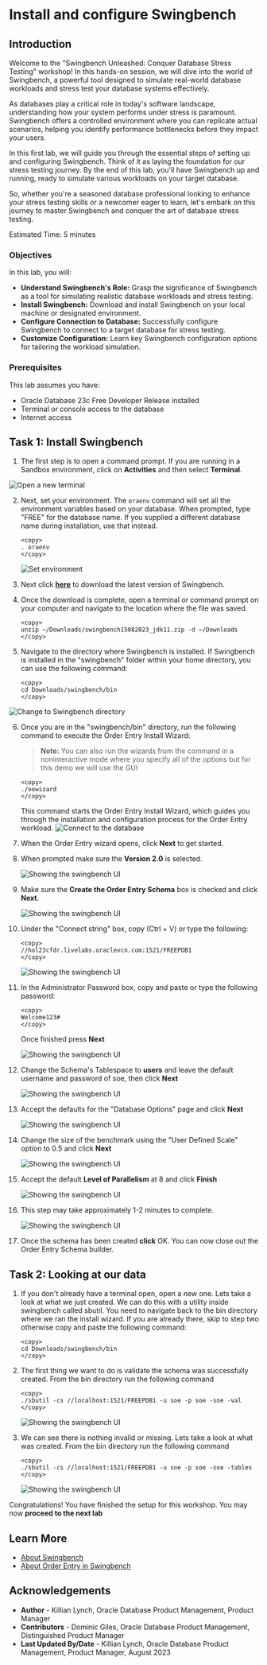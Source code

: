# Install and configure Swingbench

## Introduction

Welcome to the "Swingbench Unleashed: Conquer Database Stress Testing" workshop! In this hands-on session, we will dive into the world of Swingbench, a powerful tool designed to simulate real-world database workloads and stress test your database systems effectively.

As databases play a critical role in today's software landscape, understanding how your system performs under stress is paramount. Swingbench offers a controlled environment where you can replicate actual scenarios, helping you identify performance bottlenecks before they impact your users.

In this first lab, we will guide you through the essential steps of setting up and configuring Swingbench. Think of it as laying the foundation for our stress testing journey. By the end of this lab, you'll have Swingbench up and running, ready to simulate various workloads on your target database.

So, whether you're a seasoned database professional looking to enhance your stress testing skills or a newcomer eager to learn, let's embark on this journey to master Swingbench and conquer the art of database stress testing.

Estimated Time: 5 minutes

### Objectives

In this lab, you will:
* **Understand Swingbench's Role:** Grasp the significance of Swingbench as a tool for simulating realistic database workloads and stress testing.
* **Install Swingbench:** Download and install Swingbench on your local machine or designated environment.
* **Configure Connection to Database:** Successfully configure Swingbench to connect to a target database for stress testing.
* **Customize Configuration:** Learn key Swingbench configuration options for tailoring the workload simulation.


### Prerequisites

This lab assumes you have:
* Oracle Database 23c Free Developer Release installed
* Terminal or console access to the database
* Internet access

## Task 1: Install Swingbench

1. The first step is to open a command prompt. If you are running in a Sandbox environment, click on **Activities** and then select **Terminal**.

  ![Open a new terminal](images/open-terminal.png " ")

2. Next, set your environment. The `oraenv` command will set all the environment variables based on your database. When prompted, type "FREE" for the database name. If you supplied a different database name during installation, use that instead.

    ```
    <copy>
    . oraenv
    </copy>
	```

    ![Set environment](images/oraenv.png " ")


3. Next click **[here](https://c4u04.objectstorage.us-ashburn-1.oci.customer-oci.com/p/EcTjWk2IuZPZeNnD_fYMcgUhdNDIDA6rt9gaFj_WZMiL7VvxPBNMY60837hu5hga/n/c4u04/b/livelabsfiles/o/data-management-library-files/23c/swingbench15082023_jdk11.zip)** to download the latest version of Swingbench.

4. Once the download is complete, open a terminal or command prompt on your computer and navigate to the location where the file was saved.

    ```
    <copy>
    unzip ~/Downloads/swingbench15082023_jdk11.zip -d ~/Downloads
    </copy>
	```

5. Navigate to the directory where Swingbench is installed. If Swingbench is installed in the "swingbench" folder within your home directory, you can use the following command:

    ```
    <copy>
    cd Downloads/swingbench/bin
    </copy>

	```

  ![Change to Swingbench directory](images/swingnav.png " ")

6. Once you are in the "swingbench/bin" directory, run the following command to execute the Order Entry Install Wizard:
    > **Note:** You can also run the wizards from the command in a noninteractive mode where you specify all of the options but for this demo we will use the GUI  

    ```
    <copy>
    ./oewizard
    </copy>
    ```

    This command starts the Order Entry Install Wizard, which guides you through the installation and configuration process for the Order Entry workload.
    ![Connect to the database](images/oewizard.png " ")

7. When the Order Entry wizard opens, click **Next** to get started.

8. When prompted make sure the **Version 2.0** is selected.

    ![Showing the swingbench UI](images/version-two.png " ")

9. Make sure the **Create the Order Entry Schema** box is checked and click **Next**.

    ![Showing the swingbench UI](images/create-schema.png " ")

10. Under the "Connect string" box, copy (Ctrl + V) or type the following:

    ```
    <copy>
    //hol23cfdr.livelabs.oraclevcn.com:1521/FREEPDB1
    </copy>
    ```
    ![Showing the swingbench UI](images/movie-connect.png " ")

11. In the Administrator Password box, copy and paste or type the following password:

    ```
    <copy>
    Welcome123#
    </copy>
    ```
    Once finished press **Next**
    
    ![Showing the swingbench UI](images/movie-connect.png " ")


12. Change the Schema's Tablespace to **users** and leave the default username and password of soe, then click **Next** 

    ![Showing the swingbench UI](images/movie.png " ")

13. Accept the defaults for the "Database Options" page and click **Next**

    ![Showing the swingbench UI](images/default.png " ")

14. Change the size of the benchmark using the "User Defined Scale" option to 0.5 and click **Next**

    ![Showing the swingbench UI](images/movie-size.png " ")

15. Accept the default **Level of Parallelism** at 8 and click **Finish**

    ![Showing the swingbench UI](images/parallelism.png " ")

16. This step may take approximately 1-2 minutes to complete.

    ![Showing the swingbench UI](images/completing.png " ")

17. Once the schema has been created **click** OK. You can now close out the Order Entry Schema builder.


## Task 2: Looking at our data

1. If you don't already have a terminal open, open a new one. Lets take a look at what we just created. We can do this with a utility inside swingbench called sbutil. You need to navigate back to the bin directory where we ran the install wizard. If you are already there, skip to step two otherwise copy and paste the following command:

    ```
    <copy>
    cd Downloads/swingbench/bin
    </copy>
	```

2. The first thing we want to do is validate the schema was successfully created. From the bin directory run the following command

    ```
    <copy>
    ./sbutil -cs //localhost:1521/FREEPDB1 -u soe -p soe -soe -val
    </copy>
	```
    ![Showing the swingbench UI](images/validate.png " ")

3. We can see there is nothing invalid or missing. Lets take a look at what was created. From the bin directory run the following command

    ```
    <copy>
    ./sbutil -cs //localhost:1521/FREEPDB1 -u soe -p soe -soe -tables
    </copy>
	```
    ![Showing the swingbench UI](images/sbutil.png " ")

Congratulations! You have finished the setup for this workshop. You may now **proceed to the next lab** 


## Learn More

* [About Swingbench](https://www.dominicgiles.com/swingbench/#about-swingbench)
* [About Order Entry in Swingbench](https://www.dominicgiles.com/swingbench/#setting-up)

## Acknowledgements
* **Author** - Killian Lynch, Oracle Database Product Management, Product Manager
* **Contributors** - Dominic Giles, Oracle Database Product Management, Distinguished Product Manager
* **Last Updated By/Date** - Killian Lynch, Oracle Database Product Management, Product Manager, August 2023
